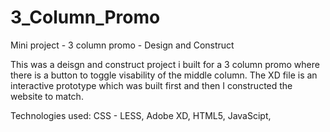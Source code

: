 # 3_Column_Promo
Mini project - 3 column promo - Design and Construct

This was a deisgn and construct project i built for a 3 column promo where there is a button to toggle visability of the middle column.
The XD file is an interactive prototype which was built first and then I constructed the website to match.



Technologies used:
CSS - LESS,
Adobe XD,
HTML5,
JavaScipt,
